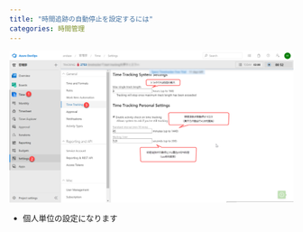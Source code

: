 ```yaml
---
title: "時間追跡の自動停止を設定するには"
categories: 時間管理
---
```


![](../assets/images/2020-02-11-15-33-25.png)

- 個人単位の設定になります
